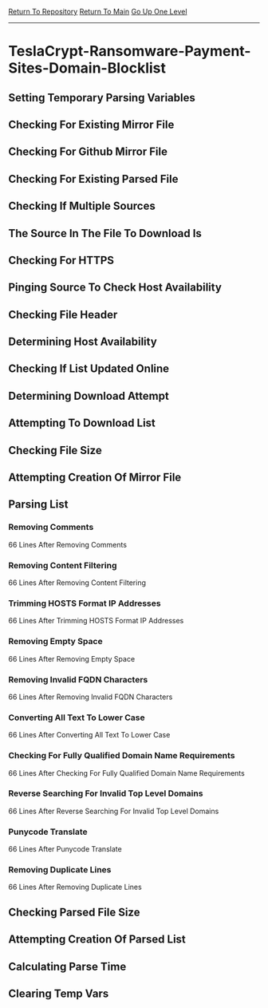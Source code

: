 [Return To Repository](https://github.com/deathbybandaid/piholeparser/)
[Return To Main](https://github.com/deathbybandaid/piholeparser/blob/master/RecentRunLogs/Mainlog.md)
[Go Up One Level](https://github.com/deathbybandaid/piholeparser/blob/master/RecentRunLogs/TopLevelScripts/30-Processing-External-Blacklists.md)
____________________________________
# TeslaCrypt-Ransomware-Payment-Sites-Domain-Blocklist
## Setting Temporary Parsing Variables
## Checking For Existing Mirror File
## Checking For Github Mirror File
## Checking For Existing Parsed File
## Checking If Multiple Sources
## The Source In The File To Download Is
## Checking For HTTPS
## Pinging Source To Check Host Availability
## Checking File Header
## Determining Host Availability
## Checking If List Updated Online
## Determining Download Attempt
## Attempting To Download List
## Checking File Size
## Attempting Creation Of Mirror File
## Parsing List
### Removing Comments
66 Lines After Removing Comments
### Removing Content Filtering
66 Lines After Removing Content Filtering
### Trimming HOSTS Format IP Addresses
66 Lines After Trimming HOSTS Format IP Addresses
### Removing Empty Space
66 Lines After Removing Empty Space
### Removing Invalid FQDN Characters
66 Lines After Removing Invalid FQDN Characters
### Converting All Text To Lower Case
66 Lines After Converting All Text To Lower Case
### Checking For Fully Qualified Domain Name Requirements
66 Lines After Checking For Fully Qualified Domain Name Requirements
### Reverse Searching For Invalid Top Level Domains
66 Lines After Reverse Searching For Invalid Top Level Domains
### Punycode Translate
66 Lines After Punycode Translate
### Removing Duplicate Lines
66 Lines After Removing Duplicate Lines
## Checking Parsed File Size
## Attempting Creation Of Parsed List
## Calculating Parse Time
## Clearing Temp Vars
